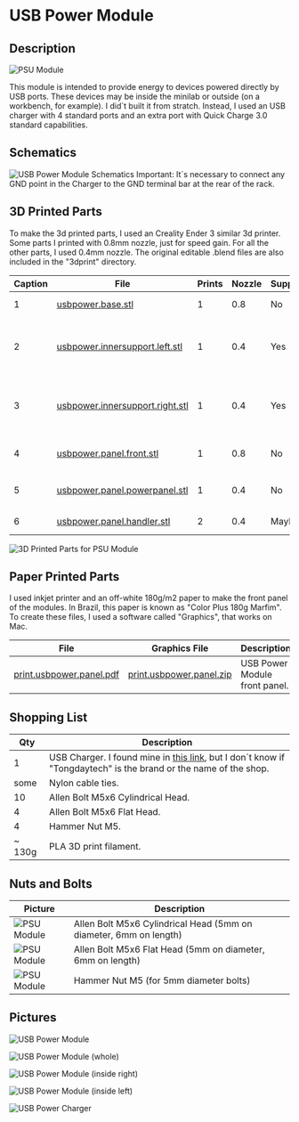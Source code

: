 # USB Power Module

## Description

![PSU Module](images/panels/panel-usbpower.jpg)

This module is intended to provide energy to devices powered directly by USB ports. These devices may be inside the minilab or outside (on a workbench, for example). I did´t built it from stratch. Instead, I used an USB charger with 4 standard ports and an extra port with Quick Charge 3.0 standard capabilities.

## Schematics

![USB Power Module Schematics](images/schematics/schematics-usbpowermodule.jpg)
Important: It´s necessary to connect any GND point in the Charger to the GND terminal bar at the rear of the rack.

## 3D Printed Parts

To make the 3d printed parts, I used an Creality Ender 3 similar 3d printer. Some parts I printed with 0.8mm nozzle, just for speed gain. For all the other parts, I used 0.4mm nozzle. The original editable .blend files are also included in the "3dprint" directory.

Caption|File|Prints|Nozzle|Supports|Description|
|---|---|---|---|---|---|
| 1|[usbpower.base.stl](./3dprint/usbpower/usbpower.base.stl)|1|0.8|No|Module base.|
| 2|[usbpower.innersupport.left.stl](./3dprint/usbpower/usbpower.innersupport.left.stl)|1|0.4|Yes|Left inner support for the usb charger circuit.|
| 3|[usbpower.innersupport.right.stl](./3dprint/usbpower/usbpower.innersupport.right.stl)|1|0.4|Yes|Right inner support for the usb charger circuit.|
| 4|[usbpower.panel.front.stl](./3dprint/usbpower/usbpower.panel.front.stl) |1|0.8|No|Front panel for the module.|
| 5|[usbpower.panel.powerpanel.stl](./3dprint/usbpower/usbpower.panel.powerpanel.stl)|1|0.4|No|Power switch protector.|
| 6|[usbpower.panel.handler.stl](./3dprint/usbpower/usbpower.panel.handler.stl)|2|0.4|Maybe|Module handlers.|


![3D Printed Parts for PSU Module](images/3dprinted/3dprint-module-usbpower.jpg)

## Paper Printed Parts

I used inkjet printer and an off-white 180g/m2 paper to make the front panel of the modules. In Brazil, this paper is known as "Color Plus 180g Marfim". To create these files, I used a software called "Graphics", that works on Mac.

|File|Graphics File|Description|
|---|---|---|
|[print.usbpower.panel.pdf](./print/print.usbpower.panel.pdf)|[print.usbpower.panel.zip](./print/print.usbpower.panel.zip)|USB Power Module front panel.|

## Shopping List

Qty|Description|
|---|---|
|  1| USB Charger. I found mine in [this link](https://pt.aliexpress.com/item/32979578903.html), but I don´t know if "Tongdaytech" is the brand or the name of the shop. |
| some|Nylon cable ties.|
| 10|Allen Bolt M5x6 Cylindrical Head.|
|  4|Allen Bolt M5x6 Flat Head.|
|  4|Hammer Nut M5.|
| ~ 130g | PLA 3D print filament.|



## Nuts and Bolts

Picture|Description|
|---|---|
|![PSU Module](images/nutsandbolts/nutsandbolts01.jpg)|Allen Bolt M5x6 Cylindrical Head (5mm on diameter, 6mm on length)|
|![PSU Module](images/nutsandbolts/nutsandbolts02.jpg)|Allen Bolt M5x6 Flat Head (5mm on diameter, 6mm on length)|
|![PSU Module](images/nutsandbolts/nutsandbolts03.jpg)|Hammer Nut M5 (for 5mm diameter bolts)|

## Pictures

![USB Power Module](images/pictures/picture-usbpower-001.jpg)

![USB Power Module (whole)](images/pictures/picture-usbpower-002.jpg)

![USB Power Module (inside right)](images/pictures/picture-usbpower-003.jpg)

![USB Power Module (inside left)](images/pictures/picture-usbpower-004.jpg)

![USB Power Charger](images/pictures/picture-usbpower-005.jpg)


